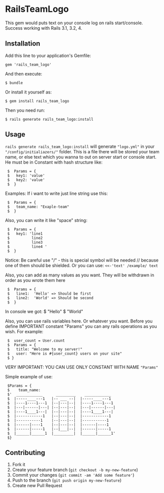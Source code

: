 # RailsTeamLogo

This gem would puts text on your console log on rails start/console.
Success working with Rails 3.1, 3.2, 4.

## Installation

Add this line to your application's Gemfile:

    gem 'rails_team_logo'

And then execute:

    $ bundle

Or install it yourself as:

    $ gem install rails_team_logo

Then you need run:

    $ rails generate rails_team_logo:install

## Usage
 `rails generate rails_team_logo:install` will generate `"logo.yml"` in your `"/config/initialiazers/"` folder.
 This is a file there will be stored your team name, or else text which you wanna to out
 on server start or console start. He must be in Constant with hash structure like:

     $  Params = {
     $   key1: 'value'
     $   key2: 'value'
     $  }

 Examples:
 If i want to write just line string use this:

     $  Params = {
     $   team_name: "Exaple-team"
     $  }

 Also, you can write it like "space" string:

     $  Params = {
     $   key1: 'line1
     $          line2
     $          line3
     $          line4 '
     $  }

 Notice: Be careful use "/" - this is special symbol
          will be needed // because one of them should be shielded.
          Or you can use:
       `<<-'text'
       /example/
       text`

 Also, you can add as many values as you want.
 They will be withdrawn in order as you wrote them here

     $  Params = {
     $   line1:  'Hello' => Should be first
     $   line2:  'World' => Should be second
     $  }

 In console we got:
     $  "Hello"
     $  "World"

 Also, you can use rails variables here. Or whatever you want.
 Before you define IMPORTANT constant "Params" you can any rails operations as you wish.
 For example:

     $  user_count = User.count
     $  Params = {
     $   title: "Welcome to my server!"
     $   user: "Here is #{user_count} users on your site"
     $ }

 VERY IMPORTANT: YOU CAN USE ONLY CONSTANT WITH NAME `"Params"`


 Simple example of use:

     $Params = {
     $    team_name:
     $'  ____________      _________    ____________
     $  |-----____---1   |-- ___ --|  |-----____---1
     $  |----1----1---1  |--|---|--|  |----1----1---1
     $  |---|------|---| |--|---|--|  |---|------|---|
     $  |----1____1---|  |--|---|--|  |----1____1---|
     $  |------------1   |--|---|--|  |------------1
     $  |-----------1    |--|---|--|  |-----------1
     $  |------|----1    |--|---|--|  |------|----1
     $  |------|-----1   |--|___|--|  |------|-----1
     $  |______|______1  |_________|  |______|______1'
     $}



## Contributing

1. Fork it
2. Create your feature branch (`git checkout -b my-new-feature`)
3. Commit your changes (`git commit -am 'Add some feature'`)
4. Push to the branch (`git push origin my-new-feature`)
5. Create new Pull Request
